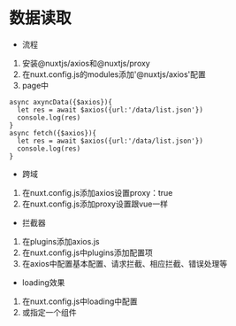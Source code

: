 <!--
 * @Description: axios,proxy
 * @Author: zhaoyp
 * @Date: 2020-12-28 17:30:21
 * @LastEditTime: 2020-12-29 11:31:16
 * @LastEditors:  
-->
# 数据读取
* 流程
1. 安装@nuxtjs/axios和@nuxtjs/proxy
2. 在nuxt.config.js的modules添加'@nuxtjs/axios'配置
3. page中
```
async axyncData({$axios}){
  let res = await $axios({url:'/data/list.json'})
  console.log(res)
}
async fetch({$axios}){
  let res = await $axios({url:'/data/list.json'})
  console.log(res)
}
```
* 跨域
1. 在nuxt.config.js添加axios设置proxy：true
2. 在nuxt.config.js添加proxy设置跟vue一样 

* 拦截器
1. 在plugins添加axios.js
2. 在nuxt.config.js中plugins添加配置项
3. 在axios中配置基本配置、请求拦截、相应拦截、错误处理等

* loading效果
1. 在nuxt.config.js中loading中配置
2. 或指定一个组件